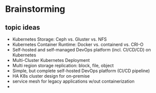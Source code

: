 # Brainstorming

## topic ideas

- Kubernetes Storage: Ceph vs. Gluster vs. NFS
- Kubernetes Container Runtime: Docker vs. containerd vs. CRI-O
- Self-hosted and self-managed
DevOps platform (incl. CI/CD/CD) on Kubernetes
- Multi-Cluster Kubernetes Deployment
- Multi region storage replication: block, file, object
- Simple, but complete self-hosted DevOps platform (CI/CD pipeline)
- HA K8s cluster design for on-premise
- service mesh for legacy applications w/out containerization
- 
